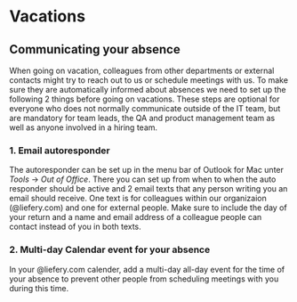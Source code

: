# Vacations

## Communicating your absence

When going on vacation, colleagues from other departments or external contacts might try to reach out to us or schedule meetings with us. To make sure they are automatically informed about absences we need to set up the following 2 things before going on vacations. These steps are optional for everyone who does not normally communicate outside of the IT team, but are mandatory for team leads, the QA and product management team as well as anyone involved in a hiring team.

### 1. Email autoresponder
The autoresponder can be set up in the menu bar of Outlook for Mac unter _Tools_ -> _Out of Office_. There you can set up from when to when the auto responder should be active and 2 email texts that any person writing you an email should receive. One text is for colleagues within our organizaion (@liefery.com) and one for external people. Make sure to include the day of your return and a name and email address of a colleague people can contact instead of you in both texts.


### 2. Multi-day Calendar event for your absence
In your @liefery.com calender, add a multi-day all-day event for the time of your absence to prevent other people from scheduling meetings with you during this time.
